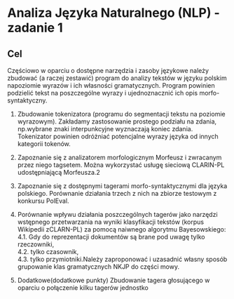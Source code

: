 # Analiza Języka Naturalnego (NLP) - zadanie 1

## Cel

Częściowo w oparciu o dostępne narzędzia i zasoby językowe należy zbudować (a raczej zestawić) program do analizy tekstów w języku polskim napoziomie wyrazów i ich własności gramatycznych. Program powinien podzielić tekst na poszczególne wyrazy i ujednoznacznić ich opis morfo-syntaktyczny.

1. Zbudowanie tokenizatora (programu do segmentacji tekstu na poziomie wyrazowym). Zakładamy zastosowanie prostego podziału na zdania, np.wybrane znaki interpunkcyjne wyznaczają koniec zdania. Tokenizator powinien odróżniać potencjalne wyrazy języka od innych kategorii tokenów.

2. Zapoznanie się z analizatorem morfologicznym Morfeusz i zwracanym przez niego tagsetem. Można wykorzystać usługę sieciową CLARIN-PL udostępniającą Morfeusza.2

3. Zapoznanie się z dostępnymi tagerami morfo-syntaktycznymi dla języka polskiego. Porównanie działania trzech z nich na zbiorze testowym z konkursu PolEval.

4. Porównanie wpływu działania poszczególnych tagerów jako narzędzi wstępnego przetwarzania na wyniki klasyfikacji tekstów (korpus Wikipedii zCLARN-PL) za pomocą naiwnego algorytmu Bayesowskiego:  
4.1. Gdy do reprezentacji dokumentów są brane pod uwagę tylko rzeczowniki,  
4.2. tylko czasownik,  
4.3. tylko przymiotniki.Należy zaproponować i uzasadnić własny sposób grupowanie klas gramatycznych NKJP do części mowy.

5. Dodatkowe(dodatkowe punkty) Zbudowanie tagera głosującego w oparciu o połączenie kilku tagerów jednostko
